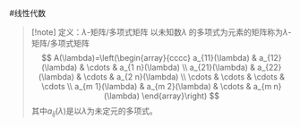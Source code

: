#线性代数 

>[!note] 定义：$\lambda$-矩阵/多项式矩阵
>以未知数$\lambda$ 的多项式为元素的矩阵称为$\lambda$-矩阵/多项式矩阵
>$$
A(\lambda)=\left(\begin{array}{cccc}
a_{11}(\lambda) & a_{12}(\lambda) & \cdots & a_{1 n}(\lambda) \\
a_{21}(\lambda) & a_{22}(\lambda) & \cdots & a_{2 n}(\lambda) \\
\cdots & \cdots & \cdots & \cdots \\
a_{m 1}(\lambda) & a_{m 2}(\lambda) & \cdots & a_{m n}(\lambda)
\end{array}\right)
>$$
> 其中$a_{ij}(\lambda)$是以$\lambda$为未定元的多项式。



